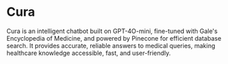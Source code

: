 # Cura
Cura is an intelligent chatbot built on GPT-4O-mini, fine-tuned with Gale's Encyclopedia of Medicine, and powered by Pinecone for efficient database search. It provides accurate, reliable answers to medical queries, making healthcare knowledge accessible, fast, and user-friendly.
